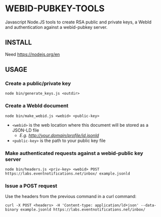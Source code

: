 # WEBID-PUBKEY-TOOLS

Javascript Node.JS tools to create RSA public and private keys, a WebId and authentication against a webid-pubkey server.

## INSTALL

Need https://nodejs.org/en

## USAGE

### Create a public/private key

```
node bin/generate_keys.js <outdir>
```

### Create a WebId document

```
node bin/make_webid.js <webid> <public-key>
```

- `<webid>` is the web location where this document will be stored as a JSON-LD file
   - _E.g. http://your.domain/profile/id.jsonld_
- `<public-key>` is the path to your public key file

### Make authenticated requests against a webid-public key server

```
node bin/headers.js <priv-key> <webid> POST https://labs.eventnotifications.net/inbox/ example.jsonld
```

### Issue a POST request

Use the headers from the previous command in a curl command:

```
curl -X POST <headers> -H 'Content-type: application/ld+json' --data-binary example.jsonld https://labs.eventnotifications.net/inbox/
```